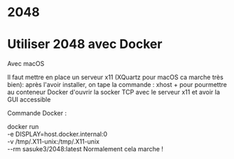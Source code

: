 # 2048
 
# Utiliser 2048 avec Docker
Avec macOS

Il faut mettre en place un serveur x11 (XQuartz pour macOS ca marche très bien):
après l'avoir installer, on tape la commande :
xhost +
pour pourmettre au conteneur Docker d'ouvrir la socker TCP avec le serveur x11 et avoir la GUI accessible

Commande Docker :

docker run \
  -e DISPLAY=host.docker.internal:0 \
  -v /tmp/.X11-unix:/tmp/.X11-unix \
  --rm sasuke3/2048:latest
 Normalement cela marche !
